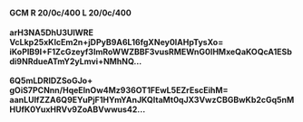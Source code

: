 #### GCM R 20/0c/400 L 20/0c/400
**arH3NA5DhU3UlWRE**<br/>**VcLkp25xKlcEm2n+jDPyB9A6L16fgXNey0IAHpTysXo=**<br/>**iKoPlB9I+F1ZcGzeyf3lmRoWWZBBF3vusRMEWnG0IHMxeQaKOQcA1ESbdi9NRdueATmY2yLmvi+NMhNQ...**<br/><br/>
**6Q5mLDRlDZSoGJo+**<br/>**gOiS7PCNnn/HqeElnOw4Mz936OT1FEwL5EZrEscEihM=**<br/>**aanLUIfZZA6Q9EYuPjF1HYmYAnJKQltaMt0qJX3VwzCBGBwKb2cGq5nMHUfK0YuxHRVv9ZoABVwwus42...**